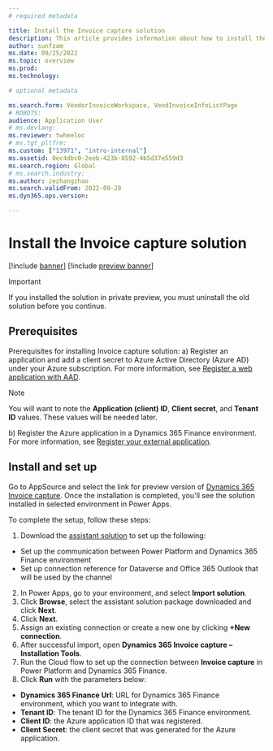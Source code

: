 ```yaml
---
# required metadata

title: Install the Invoice capture solution
description: This article provides information about how to install the Invoice capture solution with integration to Microsoft Dynamics 365 Finance.
author: sunfzam
ms.date: 09/25/2022
ms.topic: overview
ms.prod: 
ms.technology: 

# optional metadata

ms.search.form: VendorInvoiceWorkspace, VendInvoiceInfoListPage
# ROBOTS: 
audience: Application User
# ms.devlang: 
ms.reviewer: twheeloc
# ms.tgt_pltfrm: 
ms.custom: ["13971", "intro-internal"]
ms.assetid: 0ec4dbc0-2eeb-423b-8592-4b5d37e559d3
ms.search.region: Global
# ms.search.industry: 
ms.author: zezhangzhao
ms.search.validFrom: 2022-09-28
ms.dyn365.ops.version: 

---
```


# Install the Invoice capture solution

[!include [banner](../includes/banner.md)]
[!include [preview banner](../includes/preview-banner.md)]

> [!IMPORTANT]
> If you installed the solution in private preview, you must uninstall the old solution before you continue.

## Prerequisites

Prerequisites for installing Invoice capture solution:
a)	Register an application and add a client secret to Azure Active Directory (Azure AD) under your Azure subscription. For more information, see [Register a web application with AAD](../../dev-itpro/data-entities/services-home-page.md#register-a-web-application-with-aad). 

>[!NOTE] 
> You will want to note the **Application (client) ID**, **Client secret**, and **Tenant ID** values. These values will be needed later.

b)	Register the Azure application in a Dynamics 365 Finance environment. For more information, see [Register your external application](../../dev-itpro/data-entities/services-home-page.md#register-your-external-application).

## Install and set up

Go to AppSource and select the link for preview version of [Dynamics 365 Invoice capture](https://appsource.microsoft.com/en-us/product/dynamics-365/mscrm.dynamics365-invoice-capture-preview?flightCodes=invoicecapture). 
Once the installation is completed, you'll see the solution installed in selected environment in Power Apps.


To complete the setup, follow these steps:

1.	Download the [assistant solution](https://github.com/InvoiceCapture/InstallationTools/releases/download/latest/msdyn_InvoiceCaptureIntallationTools.zip) to set up the following:
-	Set up the communication between Power Platform and Dynamics 365 Finance environment
-	Set up connection reference for Dataverse and Office 365 Outlook that will be used by the channel

2.	In Power Apps, go to your environment, and select **Import solution**.
3.	Click **Browse**, select the assistant solution package downloaded and click **Next**.
4.	Click **Next**.
5.	Assign an existing connection or create a new one by clicking **+New connection**.
6.	After successful import, open **Dynamics 365 Invoice capture – Installation Tools**.
7.	Run the Cloud flow to set up the connection between **Invoice capture** in Power Platform and Dynamics 365 Finance. 
8.	Click **Run** with the parameters below:
 - **Dynamics 365 Finance Url**: URL for Dynamics 365 Finance environment, which you want to integrate with.  
 - **Tenant ID**: The tenant ID for the Dynamics 365 Finance environment.
 - **Client ID**: the Azure application ID that was registered.
 - **Client Secret**: the client secret that was generated for the Azure application.


